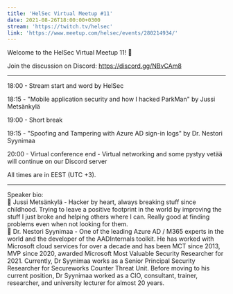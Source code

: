 ```yaml
---
title: 'HelSec Virtual Meetup #11'
date: 2021-08-26T18:00:00+0300
stream: 'https://twitch.tv/helsec'
link: 'https://www.meetup.com/helsec/events/280214934/'
---
```


Welcome to the HelSec Virtual Meetup 11! 🤗

 Join the discussion on Discord: <https://discord.gg/NBvCAm8>

 -------------------------------------------------------------

 18:00 - Stream start and word by HelSec

 18:15 - "Mobile application security and how I hacked ParkMan" by Jussi Metsänkylä

 19:00 - Short break

 19:15 - "Spoofing and Tampering with Azure AD sign-in logs" by Dr. Nestori Syynimaa

 20:00 - Virtual conference end - Virtual networking and some pystyy vetää will continue on our Discord server

 All times are in EEST (UTC +3).

 -------------------------------------------------------------

 Speaker bio:  
🔹 Jussi Metsänkylä - Hacker by heart, always breaking stuff since childhood. Trying to leave a positive footprint in the world by improving the stuff I just broke and helping others where I can. Really good at finding problems even when not looking for them.  
🔹 Dr. Nestori Syynimaa - One of the leading Azure AD / M365 experts in the world and the developer of the AADInternals toolkit. He has worked with Microsoft cloud services for over a decade and has been MCT since 2013, MVP since 2020, awarded Microsoft Most Valuable Security Researcher for 2021. Currently, Dr Syynimaa works as a Senior Principal Security Researcher for Secureworks Counter Threat Unit. Before moving to his current position, Dr Syynimaa worked as a CIO, consultant, trainer, researcher, and university lecturer for almost 20 years.

 